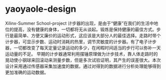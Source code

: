 # yaoyaole-design
Xilinx-Summer School-project
计步器的出现，是由于“健康”在我们的生活中地位的提高，没有健康的身体，一切都将无从谈起。锻炼是保持健康的最佳方式。步行是最简单、方便又廉价的运动形式，这应该是大部分人的最佳选择。走路时带个计步器，可显示步数、运动时消耗的热里，调节灵敏度的计步器。有了电子计步器，一切都改变了每天定量记录运动的多少，在闲暇时间适当的步行可以弥补一天运动量的不足。
早期的计步器通常利用摆锤原理做为计步技术，靠人体走路时的晃动使小钢球来回滚动来测量步数，但是多次试验证明，其产生的误差很大。本次设计采用通过传感器采集加速度的数据，通过对得到的数据进行分析处理能够得到更加准确的运动数据。

